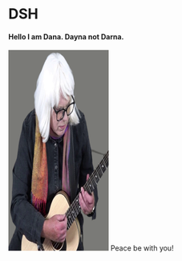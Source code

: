 # DSH

<h4>Hello I am Dana. Dayna not Darna.</h4>
<img src="DSH_Square.png" width="200" height="400">
Peace be with you!


